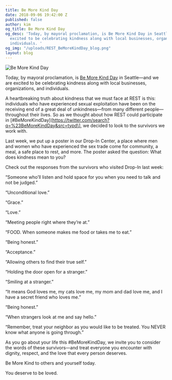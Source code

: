 ```yaml
---
title: Be More Kind Day
date: 2018-09-06 19:42:00 Z
published: false
author: kim
og_title: Be More Kind Day
og_desc: 'Today, by mayoral proclamation, is Be More Kind Day in Seattle—and we are
  excited to be celebrating kindness along with local businesses, organizations, and
  individuals. '
og_img: "/uploads/REST_BeMoreKindDay_blog.png"
layout: blog
---
```


![Be More Kind Day](/uploads/REST_BeMoreKindDay_blog.png)

Today, by mayoral proclamation, is [Be More Kind Day](https://www.theworldisfun.org/be-more-kind) in Seattle—and we are excited to be celebrating kindness along with local businesses, organizations, and individuals.

A heartbreaking truth about kindness that we must face at REST is this: individuals who have experienced sexual exploitation have been on the receiving end of a great deal of unkindness—from many different people—throughout their lives. So as we thought about how REST could participate in \[#BeMoreKindDay\](https://twitter.com/search?q=%23BeMoreKindDay&src=typd\], we decided to look to the survivors we work with.

Last week, we put up a poster in our Drop-In Center, a place where men and women who have experienced the sex trade come for community, a meal, a safe place to rest, and more. The poster asked the question: What does kindness mean to you?

Check out the responses from the survivors who visited Drop-In last week:

“Someone who’ll listen and hold space for you when you need to talk and not be judged.”

“Unconditional love.”

“Grace.”

“Love.”

“Meeting people right where they’re at.”

“FOOD. When someone makes me food or takes me to eat.”

“Being honest.”

“Acceptance.”

“Allowing others to find their true self.”

“Holding the door open for a stranger.”

“Smiling at a stranger.”

“It means God loves me, my cats love me, my mom and dad love me, and I have a secret friend who loves me.”

“Being honest.”

“When strangers look at me and say hello.”

“Remember, treat your neighbor as you would like to be treated. You NEVER know what anyone is going through.”

As you go about your life this #BeMoreKindDay, we invite you to consider the words of these survivors—and treat everyone you encounter with dignity, respect, and the love that every person deserves.

Be More Kind to others and yourself today.

You deserve to be loved.
